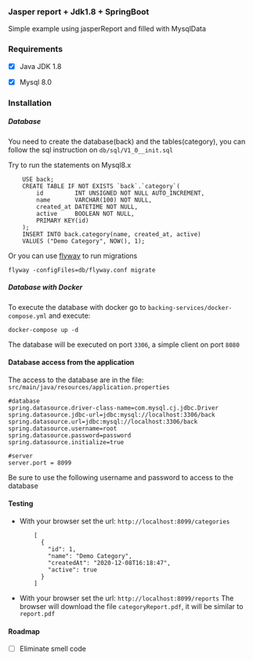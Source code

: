 ### Jasper report + Jdk1.8 + SpringBoot

Simple example using jasperReport and filled with MysqlData

### Requirements
- [x] Java JDK 1.8
- [x] Mysql 8.0


### Installation


##### Database
You need to create the database(back) and the tables(category), you can follow the sql instruction on `db/sql/V1_0__init.sql`

Try to run the statements on Mysql8.x
```
    USE back;
    CREATE TABLE IF NOT EXISTS `back`.`category`(
        id         INT UNSIGNED NOT NULL AUTO_INCREMENT,
        name       VARCHAR(100) NOT NULL,
        created_at DATETIME NOT NULL,
        active     BOOLEAN NOT NULL,
        PRIMARY KEY(id)
    );
    INSERT INTO back.category(name, created_at, active)
    VALUES ("Demo Category", NOW(), 1);
```

Or you can use [flyway](https://flywaydb.org/) to run migrations
 
```flyway -configFiles=db/flyway.conf migrate```

##### Database with Docker 

To execute the database with docker go to `backing-services/docker-compose.yml`
and execute: 
 
```
docker-compose up -d
```

The database will be executed on port `3306`, a simple client on port `8080`

#### Database access from the application
The access to the database are in the file: `src/main/java/resources/application.properties`

```
#database
spring.datasource.driver-class-name=com.mysql.cj.jdbc.Driver
spring.datasource.jdbc-url=jdbc:mysql://localhost:3306/back
spring.datasource.url=jdbc:mysql://localhost:3306/back
spring.datasource.username=root
spring.datasource.password=password
spring.datasource.initialize=true

#server
server.port = 8099
```
Be sure to use the following username and password to access to the database




#### Testing
- With your browser set the url: `http://localhost:8099/categories`
    ```
        [
          {
            "id": 1,
            "name": "Demo Category",
            "createdAt": "2020-12-08T16:18:47",
            "active": true
          }
        ]

    ```
 
- With your browser set the url: `http://localhost:8099/reports`
The browser will download the file `categoryReport.pdf`, it will be similar to `report.pdf`





#### Roadmap

- [ ] Eliminate smell code